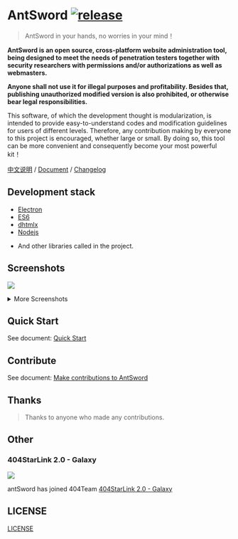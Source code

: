 # AntSword [![release](https://img.shields.io/badge/release-v2.1.9-blue.svg?style=flat-square)][url-release]

> AntSword in your hands, no worries in your mind！

**AntSword is an open source, cross-platform website administration tool, being designed to meet the needs of penetration testers together with security researchers with permissions and/or authorizations as well as webmasters.**

**Anyone shall not use it for illegal purposes and profitability. Besides that, publishing unauthorized modified version is also prohibited, or otherwise bear legal responsibilities.**

This software, of which the development thought is modularization, is intended to provide easy-to-understand codes and modification guidelines for users of different levels. Therefore, any contribution making by everyone to this project is encouraged, whether large or small. By doing so, this tool can be more convenient and consequently become your most powerful kit！

[中文说明][url-doczh] / [Document][url-document] / [Changelog][url-changelog]

## Development stack

- [Electron][url-electron]
- [ES6][url-es6]
- [dhtmlx][url-dhtmlx]
- [Nodejs][url-nodejs]
* And other libraries called in the project.

## Screenshots

![][url-mainui]

<details>

<summary>More Screenshots</summary>

![][url-filemanager]
![][url-terminal]
![][url-database]
![][url-pluginstore]

</details>

## Quick Start

See document: [Quick Start][url-quickstart]

## Contribute

See document: [Make contributions to AntSword][url-contribute]

## Thanks

> Thanks to anyone who made any contributions.

## Other

### 404StarLink 2.0 - Galaxy

![](https://github.com/knownsec/404StarLink-Project/raw/master/logo.png)

antSword has joined 404Team [404StarLink 2.0 - Galaxy](https://github.com/knownsec/404StarLink2.0-Galaxy)

## LICENSE

[LICENSE](./LICENSE)

[url-doczh]: README_CN.md
[url-changelog]: CHANGELOG.md
[url-document]: http://doc.u0u.us/en/
[url-release]: https://github.com/AntSwordProject/AntSword/releases/
[url-electron]: http://electron.atom.io/
[url-es6]: http://es6.ruanyifeng.com/
[url-dhtmlx]: http://dhtmlx.com/
[url-nodejs]: https://nodejs.org/
[url-homepage]: http://uyu.us
[url-release]: https://github.com/AntSwordProject/AntSword/releases
[url-quickstart]: https://doc.u0u.us/en/getting_started/index.html
[url-contribute]: https://doc.u0u.us/en/contribute_docs.html
[url-mainui]: http://antsword.l1n3.net/doc/getting_started/get_antsword_2.jpg
[url-filemanager]: http://antsword.l1n3.net/doc/file_manager/main_page_1.png
[url-terminal]: http://antsword.l1n3.net/doc/terminal/main_page_1.png
[url-database]: http://antsword.l1n3.net/doc/database/main_page_1.png
[url-pluginstore]: http://antsword.l1n3.net/doc/plugin_store/main_page_2.jpg
